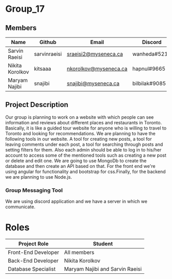 # Group_17  

## Members
| Name             | Github       | Email                 | Discord         |
| -----------------| ------------ | --------------------- | --------------- |
| Sarvin Raeisi    | sarvinraeisi | sraeisi2@myseneca.ca  | wanheda#5214    |
| Nikita Korolkov  | kitsaaa      | nkorolkov@myseneca.ca | hapnul#9665     |
| Maryam Najibi    | snajibi      | snajibi@myseneca.ca   | bilbilak#9085   |

## Project Description
Our group is planning to work on a website with which people can see information and reviews about different places and restaurants in Toronto. Basically, it is like a guided tour website for anyone who is willing to travel to Toronto and looking for recommendations.
We are planning to have the following tools in our website. A tool for creating new posts, a tool for leaving comments under each post, a tool for searching through posts and setting filters for them. Also each admin should be able to log in to his/her account to access some of the mentioned tools such as creating a new post or delete and edit one.
We are going to use MongoDb to create the database and then create an API based on that. For the front end we're using angular for functionality and bootstrap for css.Finally, for the backend we are planning to use Node.js.


### Group Messaging Tool
We are using discord application and we have a server in which we communicate. 


# Roles

| Project Role        |  Student                         |
| ------------------- |  ------------------------------- |
| Front-End Developer | All members                      |
| Back-End Developer  | Nikita Korolkov                  |
| Database Specialist | Maryam Najibi and Sarvin Raeisi  |
